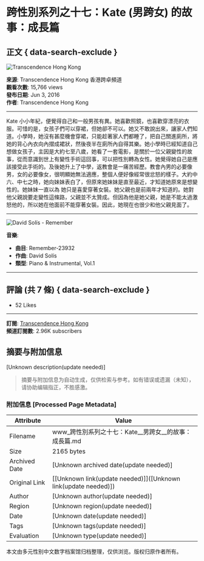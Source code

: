 # 跨性別系列之十七：Kate (男跨女) 的故事：成長篇

## 正文 { data-search-exclude }


![Transcendence Hong Kong](https://i.ytimg.com/an/SphwUwz7NhqknczN73eASg/featured_channel.jpg?v=5688f2ac)

**來源**: Transcendence Hong Kong 香港跨卓頻道  
**觀看次數**: 15,766 views  
**發布日期**: Jun 3, 2016  
**作者**: Transcendence Hong Kong  

---

Kate 小小年紀，便覺得自己和一般男孩有異。她喜歡照鏡，也喜歡穿漂亮的衣服。可惜的是，女孩子們可以穿裙，但她卻不可以。她又不敢說出來，讓家人們知道。小學時，她沒有甚麼機會穿裙，只能趁著家人們都睡了，把自己關進廁所，將她的背心內衣向內摺成裙狀，然後夜半在廁所內自得其樂。她小學時已經知道自己想做女孩子，主因是大約七至八歲，她看了一套電影，是關於一位父親變性的故事，從而意識到世上有變性手術這回事，可以把性別轉為女性。她覺得她自己是應該接受此手術的。及後她升上了中學，返教會是一痛苦經歷。教會內男的必要像男，女的必要像女，很明顯她無法適應，整個人便好像經常很忿怒的樣子。大約中六、中七之時，她向妹妹表白了，但原來她妹妹是直至最近，才知道她原來是想變性的。她妹妹一直以為 她只是喜愛穿著女裝。她父親也是前兩年才知道的。她對他父親說要走變性這條路，父親並不太贊成。但因為他是她父親，她是不能太過激怒他的，所以她在他面前不能穿著女裝。因此，她現在也很少和他父親見面了。

---

![David Solís - Remember](https://i.ytimg.com/vi/aVMBv-55fwQ/hqdefault.jpg?sqp=-oaymwEmCKgBEF5IWvKriqkDGQgBFQAAiEIYAdgBAeIBCggYEAIYBjgBQAE=&rs=AOn4CLB5Gj6M1s8gE4Zm6kn2tR9J76ArPQ)

**音樂**: 
- **曲目**: Remember-23932
- **作曲**: David Solís
- **類型**: Piano & Instrumental, Vol.1

---

## 評論 (共 7 條) { data-search-exclude }

- 52 Likes

---

**訂閱**: [Transcendence Hong Kong](https://www.youtube.com/@transcendencehongkong55)  
**頻道訂閱數**: 2.96K subscribers
<!-- tcd_original_link https://www.youtube.com/watch?v=7rTq1WaUIJY -->


## 摘要与附加信息

<!-- tcd_abstract -->
[Unknown description(update needed)]
<!-- tcd_abstract_end -->

> 摘要与附加信息为自动生成，仅供检索与参考。如有错误或遗漏（未知），请协助编辑指正，不胜感激。

### 附加信息 [Processed Page Metadata]

| Attribute       | Value                                  |
|-----------------|----------------------------------------|
| Filename        | www_跨性別系列之十七：Kate__男跨女__的故事：成長篇.md                             |
| Size            | 2165 bytes                           |
| Archived Date   | [Unknown archived date(update needed)]                             |
| Original Link   | [[Unknown link(update needed)]]([Unknown link(update needed)])                       |
| Author          | [Unknown author(update needed)]                               |
| Region          | [Unknown region(update needed)]                               |
| Date            | [Unknown date(update needed)]                                 |
| Tags            | [Unknown tags(update needed)]                                 |
| Evaluation            | [Unknown type(update needed)]                                 |
<!-- tcd_table_end -->

本文由多元性别中文数字档案馆归档整理，仅供浏览。版权归原作者所有。
